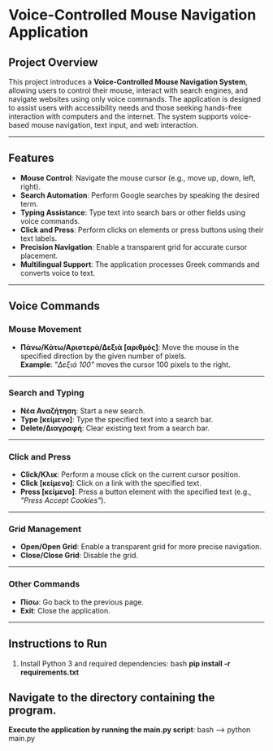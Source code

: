# Voice-Controlled Mouse Navigation Application

## Project Overview
This project introduces a **Voice-Controlled Mouse Navigation System**, allowing users to control their mouse, interact with search engines, and navigate websites using only voice commands. The application is designed to assist users with accessibility needs and those seeking hands-free interaction with computers and the internet. The system supports voice-based mouse navigation, text input, and web interaction.

---

## Features
- **Mouse Control**: Navigate the mouse cursor (e.g., move up, down, left, right).
- **Search Automation**: Perform Google searches by speaking the desired term.
- **Typing Assistance**: Type text into search bars or other fields using voice commands.
- **Click and Press**: Perform clicks on elements or press buttons using their text labels.
- **Precision Navigation**: Enable a transparent grid for accurate cursor placement.
- **Multilingual Support**: The application processes Greek commands and converts voice to text.

---

## Voice Commands

### Mouse Movement
- **Πάνω/Κάτω/Αριστερά/Δεξιά [αριθμός]**: Move the mouse in the specified direction by the given number of pixels.  
  **Example**: *"Δεξιά 100"* moves the cursor 100 pixels to the right.

---

### Search and Typing
- **Νέα Αναζήτηση**: Start a new search.  
- **Type [κείμενο]**: Type the specified text into a search bar.  
- **Delete/Διαγραφή**: Clear existing text from a search bar.

---

### Click and Press
- **Click/Κλικ**: Perform a mouse click on the current cursor position.  
- **Click [κείμενο]**: Click on a link with the specified text.  
- **Press [κείμενο]**: Press a button element with the specified text (e.g., *"Press Accept Cookies"*).

---

### Grid Management
- **Open/Open Grid**: Enable a transparent grid for more precise navigation.  
- **Close/Close Grid**: Disable the grid.

---

### Other Commands
- **Πίσω**: Go back to the previous page.  
- **Exit**: Close the application.

---

## Instructions to Run
1. Install Python 3 and required dependencies:
   bash
   **pip install -r requirements.txt**

## Navigate to the directory containing the program.
**Execute the application by running the main.py script**:
bash --> python main.py
